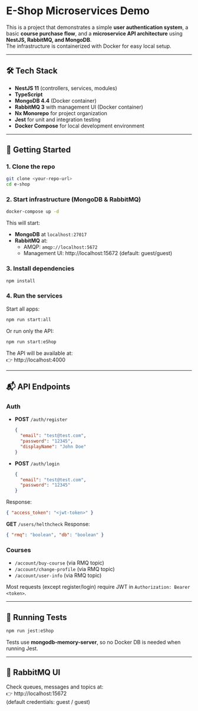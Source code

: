 # E-Shop Microservices Demo

This is a project that demonstrates a simple **user authentication system**, a basic **course purchase flow**, and a **microservice API architecture** using **NestJS, RabbitMQ, and MongoDB**.  
The infrastructure is containerized with Docker for easy local setup.

---

## 🛠️ Tech Stack

- **NestJS 11** (controllers, services, modules)
- **TypeScript**
- **MongoDB 4.4** (Docker container)
- **RabbitMQ 3** with management UI (Docker container)
- **Nx Monorepo** for project organization
- **Jest** for unit and integration testing
- **Docker Compose** for local development environment

---

## 🚀 Getting Started

### 1. Clone the repo
```bash
git clone <your-repo-url>
cd e-shop
```

### 2. Start infrastructure (MongoDB & RabbitMQ)
```bash
docker-compose up -d
```

This will start:
- **MongoDB** at `localhost:27017`
- **RabbitMQ** at:
  - AMQP: `amqp://localhost:5672`
  - Management UI: http://localhost:15672  (default: guest/guest)

### 3. Install dependencies
```bash
npm install
```

### 4. Run the services
Start all apps:
```bash
npm run start:all
```

Or run only the API:
```bash
npm run start:eShop
```

The API will be available at:  
👉 http://localhost:4000

---

## 📬 API Endpoints

### Auth
- **POST** `/auth/register`
  ```json
  {
    "email": "test@test.com",
    "password": "12345",
    "displayName": "John Doe"
  }
  ```

- **POST** `/auth/login`
  ```json
  {
    "email": "test@test.com",
    "password": "12345"
  }
  ```
Response:
```json
{ "access_token": "<jwt-token>" }
```

**GET** `/users/helthcheck`
Response:
  ```json
  { "rmq": "boolean", "db": "boolean" }
  ```



### Courses
- `/account/buy-course` (via RMQ topic)
- `/account/change-profile` (via RMQ topic)
- `/account/user-info` (via RMQ topic)

Most requests (except register/login) require JWT in `Authorization: Bearer <token>`.

---

## 🧪 Running Tests

```bash
npm run jest:eShop
```

Tests use **mongodb-memory-server**, so no Docker DB is needed when running Jest.

---

## 🔗 RabbitMQ UI

Check queues, messages and topics at:  
👉 http://localhost:15672  
(default credentials: guest / guest)
